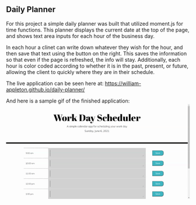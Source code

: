 ## Daily Planner

For this project a simple daily planner was built that utilized moment.js for time functions. This planner displays the current date at the top of the page, and shows text area inputs for each hour of the business day.

In each hour a clinet can write down whatever they wish for the hour, and then save that text using the button on the right. This saves the information so that even if the page is refreshed, the info will stay. Additionally, each hour is color coded according to whether it is in the past, present, or future, allowing the client to quickly where they are in their schedule.

The live application can be seen here at: https://william-appleton.github.io/daily-planner/

And here is a sample gif of the finished application: ![](https://github.com/william-appleton/daily-planner/blob/main/Assets/Work%20Day%20Scheduler.gif?raw=true)
